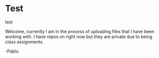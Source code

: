Test
====

test

Welcome, currently I am in the process of uploading files that I have been working with. 
I have repos on right now but they are private due to being class assignments.

-Pablo
